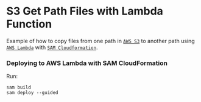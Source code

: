 # S3 Get Path Files with Lambda Function
Example of how to copy files from one path in [`AWS S3`](https://aws.amazon.com/s3/) to another path using [`AWS Lambda`](https://aws.amazon.com/lambda/) with [`SAM Cloudformation`](https://docs.aws.amazon.com/serverless-application-model/latest/developerguide/what-is-sam.html).

### Deploying to AWS Lambda with SAM CloudFormation

Run:

```
sam build
sam deploy --guided
```
